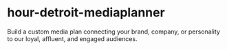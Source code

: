 # hour-detroit-mediaplanner
Build a custom media plan connecting your brand, company, or personality to our loyal, affluent, and engaged audiences.
